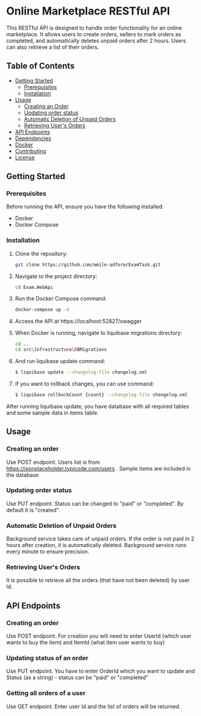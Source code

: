 # Online Marketplace RESTful API

This RESTful API is designed to handle order functionality for an online marketplace. It allows users to create orders, sellers to mark orders as completed, and automatically deletes unpaid orders after 2 hours. Users can also retrieve a list of their orders.

## Table of Contents

- [Getting Started](#getting-started)
  - [Prerequisites](#prerequisites)
  - [Installation](#installation)
- [Usage](#usage)
  - [Creating an Order](#creating-an-order)
  - [Updating order status](#updating-order-status)
  - [Automatic Deletion of Unpaid Orders](#automatic-deletion-of-unpaid-orders)
  - [Retrieving User's Orders](#retrieving-users-orders)
- [API Endpoints](#api-endpoints)
- [Dependencies](#dependencies)
- [Docker](#docker)
- [Contributing](#contributing)
- [License](#license)

## Getting Started

### Prerequisites

Before running the API, ensure you have the following installed:

- Docker
- Docker Compose

### Installation

1. Clone the repository:

   ```bash
   git clone https://github.com/emile-adform/ExamTask.git
2. Navigate to the project directory:
   ```bash
   cd Exam.WebApi
3. Run the Docker Compose command:
   ```bash
   docker-compose up -d
4. Access the API at https://localhost:52827/swagger
5. When Docker is running, navigate to liquibase migrations directory:
   ```bash
   cd ..
   cd src\Infrastructure\DBMigrations
6. And run liquibase update command:
    ```bash
    $ liquibase update --changelog-file changelog.xml 
7. If you want to rollback changes, you can use command:
    ```bash
    $ liquibase rollbackCount {count} --changelog-file changelog.xml

After running liquibase update, you have database with all required tables and some sample data in items table.

## Usage

### Creating an order

Use POST endpoint. Users list is from https://jsonplaceholder.typicode.com/users . Sample items are included in the database

### Updating order status

Use PUT endpoint. Status can be changed to "paid" or "completed". By default it is "created".

### Automatic Deletion of Unpaid Orders

Background service takes care of unpaid orders. If the order is not paid in 2 hours after creation, it is automatically deleted. Background service runs every minute to ensure precision.

### Retrieving User's Orders

It is possible to retrieve all the orders (that have not been deleted) by user Id.

## API Endpoints

### Creating an order

Use POST endpoint. For creation you will need to enter UserId (which user wants to buy the item) and ItemId (what item user wants to buy)

### Updating status of an order

Use PUT endpoint. You have to enter OrderId which you want to update and Status (as a string) - status can be "paid" or "completed"

### Getting all orders of a user

Use GET endpoint. Enter user Id and the list of orders will be returned.
